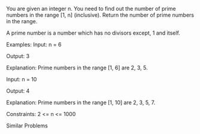 You are given an integer n. You need to find out the number of prime numbers in the range [1, n] (inclusive). Return the number of prime numbers in the range.



A prime number is a number which has no divisors except, 1 and itself.


Examples:
Input: n = 6

Output: 3

Explanation: Prime numbers in the range [1, 6] are 2, 3, 5.

Input: n = 10

Output: 4

Explanation: Prime numbers in the range [1, 10] are 2, 3, 5, 7.

Constraints:
2 <= n <= 1000

Similar Problems